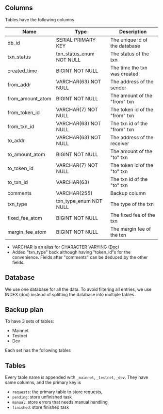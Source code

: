 ## Columns

Tables have the following columns

| Name             | Type                     | Description                    |
| ---------------- | ------------------------ | ------------------------------ |
| db_id            | SERIAL PRIMARY KEY       | The unique id of the database  |
| txn_status       | txn_status_enum NOT NULL | The status of the txn          |
| created_time     | BIGINT NOT NULL          | The time the txn was created   |
| from_addr        | VARCHAR(63) NOT NULL     | The address of the sender      |
| from_amount_atom | BIGINT NOT NULL          | The amount of the "from" txn   |
| from_token_id    | VARCHAR(7) NOT NULL      | The token id of the "from" txn |
| from_txn_id      | VARCHAR(63) NOT NULL     | The txn id of the "from" txn   |
| to_addr          | VARCHAR(63) NOT NULL     | The address of the receiver    |
| to_amount_atom   | BIGINT NOT NULL          | The amount of the "to" txn     |
| to_token_id      | VARCHAR(7) NOT NULL      | The token id of the "to" txn   |
| to_txn_id        | VARCHAR(63)              | The txn id of the "to" txn     |
| comments         | VARCHAR(255)             | Backup column                  |
| txn_type         | txn_type_enum NOT NULL   | The type of the txn            |
| fixed_fee_atom   | BIGINT NOT NULL          | The fixed fee of the txn       |
| margin_fee_atom  | BIGINT NOT NULL          | The margin fee of the txn      |

- VARCHAR is an alias for CHARACTER VARYING ([Doc](https://www.postgresql.org/docs/current/datatype-character.html))
- Added "txn_type" back although having "token_id"s for the convenience. Fields after "comments" can be deduced by the other fields.

## Database

We use one database for all the data.
To avoid filtering all entries, we use INDEX (doc) instead of splitting the database into multiple tables.

## Backup plan

To have 3 sets of tables:

- Mainnet
- Testnet
- Dev

Each set has the following tables

## Tables

Every table name is appended with `_mainnet`, `_testnet`, `_dev`.
They have same columns, and the primary key is

- `requests`: the primary table to store requests,
- `pending`: store unfinished task
- `manual`: store errors that needs manual handling
- `finished`: store finished task
